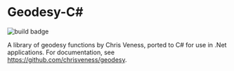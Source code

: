 Geodesy-C#
==========

![build badge](https://img.shields.io/endpoint?url=https://gist.github.com/flexplate/a05c7c692c31842ce1e6e136b71654cc/raw/test.json)

A library of geodesy functions by Chris Veness, ported to C# for use in .Net applications.
For documentation, see https://github.com/chrisveness/geodesy.
